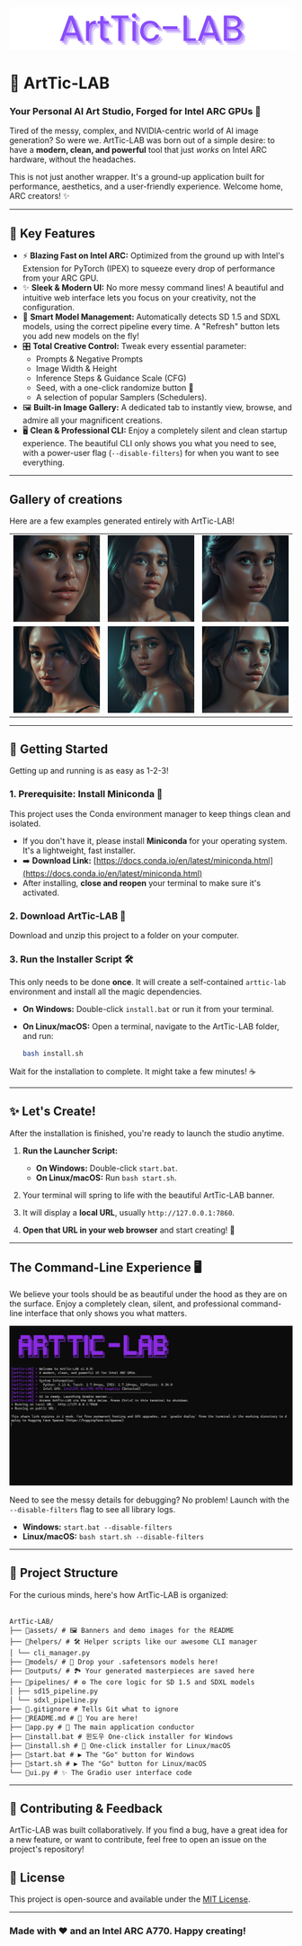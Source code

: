 <p align="center">
  <img src="assets/Banner.png" alt="ArtTic-LAB Banner"/>
</p>

# 🎨 ArtTic-LAB

### Your Personal AI Art Studio, Forged for Intel ARC GPUs 🚀

Tired of the messy, complex, and NVIDIA-centric world of AI image generation? So were we. ArtTic-LAB was born out of a simple desire: to have a **modern, clean, and powerful** tool that just _works_ on Intel ARC hardware, without the headaches.

This is not just another wrapper. It's a ground-up application built for performance, aesthetics, and a user-friendly experience. Welcome home, ARC creators! ✨

---

## 🌟 Key Features

- ⚡ **Blazing Fast on Intel ARC:** Optimized from the ground up with Intel's Extension for PyTorch (IPEX) to squeeze every drop of performance from your ARC GPU.
- ✨ **Sleek & Modern UI:** No more messy command lines! A beautiful and intuitive web interface lets you focus on your creativity, not the configuration.
- 🧠 **Smart Model Management:** Automatically detects SD 1.5 and SDXL models, using the correct pipeline every time. A "Refresh" button lets you add new models on the fly!
- 🎛️ **Total Creative Control:** Tweak every essential parameter:
  - Prompts & Negative Prompts
  - Image Width & Height
  - Inference Steps & Guidance Scale (CFG)
  - Seed, with a one-click randomize button 🎲
  - A selection of popular Samplers (Schedulers).
- 🖼️ **Built-in Image Gallery:** A dedicated tab to instantly view, browse, and admire all your magnificent creations.
- 🖥️ **Clean & Professional CLI:** Enjoy a completely silent and clean startup experience. The beautiful CLI only shows you what you need to see, with a power-user flag (`--disable-filters`) for when you want to see everything.

---

## Gallery of creations

Here are a few examples generated entirely with ArtTic-LAB!

|                                                                       |                                                                        |                                                                         |
| :-------------------------------------------------------------------: | :--------------------------------------------------------------------: | :---------------------------------------------------------------------: |
|  ![Demo 1](assets/demos/20250729-012418_LustifySDXL_NSFW_12345.png)   |  ![Demo 2](assets/demos/20250729-012459_LustifySDXL_NSFW_123456.png)   |  ![Demo 3](assets/demos/20250729-012539_LustifySDXL_NSFW_1234567.png)   |
| ![Demo 4](assets/demos/20250729-012625_LustifySDXL_NSFW_12345678.png) | ![Demo 5](assets/demos/20250729-012704_LustifySDXL_NSFW_123456789.png) | ![Demo 6](assets/demos/20250729-012742_LustifySDXL_NSFW_1234567890.png) |

---

## 🚀 Getting Started

Getting up and running is as easy as 1-2-3!

### 1. Prerequisite: Install Miniconda 🐍

This project uses the Conda environment manager to keep things clean and isolated.

- If you don't have it, please install **Miniconda** for your operating system. It's a lightweight, fast installer.
- ➡️ **Download Link:** [https://docs.conda.io/en/latest/miniconda.html](https://docs.conda.io/en/latest/miniconda.html)
- After installing, **close and reopen** your terminal to make sure it's activated.

### 2. Download ArtTic-LAB 📂

Download and unzip this project to a folder on your computer.

### 3. Run the Installer Script 🛠️

This only needs to be done **once**. It will create a self-contained `arttic-lab` environment and install all the magic dependencies.

- **On Windows:**
  Double-click `install.bat` or run it from your terminal.

- **On Linux/macOS:**
  Open a terminal, navigate to the ArtTic-LAB folder, and run:
  ```bash
  bash install.sh
  ```

Wait for the installation to complete. It might take a few minutes! ☕

---

## ✨ Let's Create!

After the installation is finished, you're ready to launch the studio anytime.

1.  **Run the Launcher Script:**

    - **On Windows:** Double-click `start.bat`.
    - **On Linux/macOS:** Run `bash start.sh`.

2.  Your terminal will spring to life with the beautiful ArtTic-LAB banner.

3.  It will display a **local URL**, usually `http://127.0.0.1:7860`.

4.  **Open that URL in your web browser** and start creating! 🎉

---

## The Command-Line Experience 🖥️

We believe your tools should be as beautiful under the hood as they are on the surface. Enjoy a completely clean, silent, and professional command-line interface that only shows you what matters.

![ArtTic-LAB CLI](assets/CLI.png)

Need to see the messy details for debugging? No problem! Launch with the `--disable-filters` flag to see all library logs.

- **Windows:** `start.bat --disable-filters`
- **Linux/macOS:** `bash start.sh --disable-filters`

---

## 📂 Project Structure

For the curious minds, here's how ArtTic-LAB is organized:

```

ArtTic-LAB/
├── 📁assets/ # 🖼️ Banners and demo images for the README
├── 📁helpers/ # 🛠️ Helper scripts like our awesome CLI manager
│ └── cli_manager.py
├── 📁models/ # 🧠 Drop your .safetensors models here!
├── 📁outputs/ # 🏞️ Your generated masterpieces are saved here
├── 📁pipelines/ # ⚙️ The core logic for SD 1.5 and SDXL models
│ ├── sd15_pipeline.py
│ └── sdxl_pipeline.py
├── 📜.gitignore # Tells Git what to ignore
├── 📜README.md # 👋 You are here!
├── 🐍app.py # 🚀 The main application conductor
├── 📜install.bat # 윈도우 One-click installer for Windows
├── 📜install.sh # 🐧 One-click installer for Linux/macOS
├── 📜start.bat # ▶️ The "Go" button for Windows
├── 📜start.sh # ▶️ The "Go" button for Linux/macOS
└── 🎨ui.py # ✨ The Gradio user interface code
```

---

## 🤝 Contributing & Feedback

ArtTic-LAB was built collaboratively. If you find a bug, have a great idea for a new feature, or want to contribute, feel free to open an issue on the project's repository!

## 📜 License

This project is open-source and available under the [MIT License](LICENSE).

---

###  Made with ❤️ and an Intel ARC A770. Happy creating!
